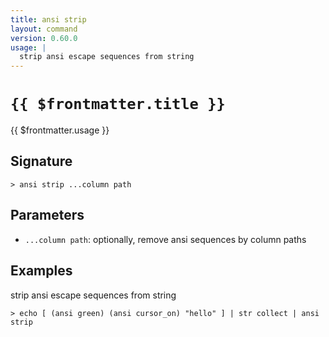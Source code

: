 ```yaml
---
title: ansi strip
layout: command
version: 0.60.0
usage: |
  strip ansi escape sequences from string
---
```


# `{{ $frontmatter.title }}`

<div style='white-space: pre-wrap;'>{{ $frontmatter.usage }}</div>

## Signature

```> ansi strip ...column path```

## Parameters

 -  `...column path`: optionally, remove ansi sequences by column paths

## Examples

strip ansi escape sequences from string
```shell
> echo [ (ansi green) (ansi cursor_on) "hello" ] | str collect | ansi strip
```
